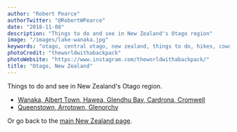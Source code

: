 ```yaml
---
author: "Robert Pearce"
authorTwitter: "@RobertWPearce"
date: "2018-11-08"
description: "Things to do and see in New Zealand's Otago region"
image: "/images/lake-wanaka.jpg"
keywords: "otago, central otago, new zealand, things to do, hikes, coworking, restaurants"
photoCredit: "theworldwithabackpack"
photoWebsite: "https://www.instagram.com/theworldwithabackpack/"
title: "Otago, New Zealand"
---
```


Things to do and see in New Zealand's Otago region.

* [Wanaka, Albert Town, Hawea, Glendhu Bay, Cardrona, Cromwell](/new-zealand/otago/wanaka-area.html)
* [Queenstown, Arrotown, Glenorchy](/new-zealand/otago/queenstown-area.html)

Or go back to the [main New Zealand page](/new-zealand/index.html).
